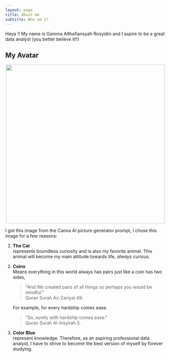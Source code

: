 ```yaml
---
layout: page
title: About me
subtitle: Who am I?
---
```


Heya !! My name is Gamma Althafiansyah Rosyidin and I aspire to be a great data analyst (you better believe it!!)

## My Avatar
<p align="center">
  <img src="https://github.com/GammaAR/GammaAR.github.io/assets/68648095/b553958f-a8a7-4343-a58a-6e6fad7e0d53" width=500 height=500>
</p>

I got this image from the Canva AI picture generator prompt, I chose this image for a few reasons:

1. **The Cat**  
    represents boundless curiosity and is also my favorite animal. This animal will become my main attitude towards life, _always curious_.
2. **Coins**  
    Means everything in this world always has pairs just like a coin has two sides,  
    > "And We created pairs of all things so perhaps you would be mindful."  
    > Quran Surah Az-Zariyat 49. 
    
    For example, for every hardship comes ease.
   
    > "So, surely with hardship comes ease."  
    > Quran Surah Al-Insyirah 5.
4. **Color Blue**  
    represent knowledge. Therefore, as an aspiring professional data analyst, I have to strive to become the best version of myself by forever studying.

